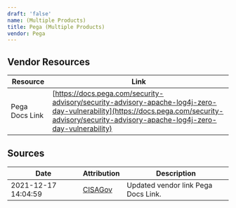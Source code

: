 ```yaml
---
draft: 'false'
name: (Multiple Products)
title: Pega (Multiple Products)
vendor: Pega
---
```


## Vendor Resources
| Resource | Link |
| --- | --- |
| Pega Docs Link | [https://docs.pega.com/security-advisory/security-advisory-apache-log4j-zero-day-vulnerability](https://docs.pega.com/security-advisory/security-advisory-apache-log4j-zero-day-vulnerability) |



## Sources
| Date | Attribution | Description |
| --- | --- | --- |
| 2021-12-17 14:04:59 | [CISAGov](https://raw.githubusercontent.com/cisagov/log4j-affected-db/develop/README.md) | Updated vendor link Pega Docs Link.  |
